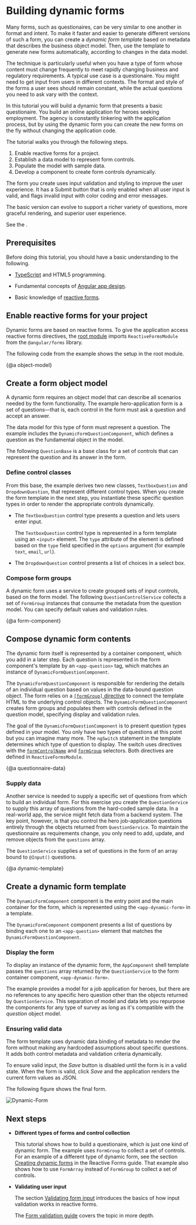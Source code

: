 # Building dynamic forms

Many forms, such as questionaires, can be very similar to one another in format and intent.
To make it faster and easier to generate different versions of such a form,
you can create a *dynamic form template* based on metadata that describes the business object model.
Then, use the template to generate new forms automatically, according to changes in the data model.

The technique is particularly useful when you have a type of form whose content must
change frequently to meet rapidly changing business and regulatory requirements.
A typical use case is a questionaire. You might need to get input from users in different contexts.
The format and style of the forms a user sees should remain constant, while the actual questions you need to ask vary with the context.

In this tutorial you will build a dynamic form that presents a basic questionaire.
You build an online application for heroes seeking employment.
The agency is constantly tinkering with the application process, but by using the dynamic form
you can create the new forms on the fly without changing the application code.

The tutorial walks you through the following steps.

1. Enable reactive forms for a project.
2. Establish a data model to represent form controls.
3. Populate the model with sample data.
4. Develop a component to create form controls dynamically.

The form you create uses input validation and styling to improve the user experience.
It has a Submit button that is only enabled when all user input is valid, and flags invalid input with color coding and error messages.

The basic version can evolve to support a richer variety of questions, more graceful rendering, and superior user experience.

<div class="alert is-helpful">

See the <live-example name="dynamic-form"></live-example>.

</div>

## Prerequisites

Before doing this tutorial, you should have a basic understanding to the following.

* [TypeScript](https://www.typescriptlang.org/ "The TypeScript language") and HTML5 programming.

* Fundamental concepts of [Angular app design](guide/architecture "Introduction to Angular app-design concepts").

* Basic knowledge of [reactive forms](guide/reactive-forms "Reactive forms guide").

## Enable reactive forms for your project

Dynamic forms are based on reactive forms. To give the application access reactive forms directives, the [root module](guide/bootstrapping "Learn about bootstrapping an app from the root module.") imports `ReactiveFormsModule` from the `@angular/forms` library.

The following code from the example shows the setup in the root module.

<code-tabs>

  <code-pane header="app.module.ts" path="dynamic-form/src/app/app.module.ts">

  </code-pane>

  <code-pane header="main.ts" path="dynamic-form/src/main.ts">

  </code-pane>

</code-tabs>

{@a object-model}

## Create a form object model

A dynamic form requires an object model that can describe all scenarios needed by the form functionality.
The example hero-application form is a set of questions&mdash;that is, each control in the form must ask a question and accept an answer.

The data model for this type of form must represent a question.
The example includes the `DynamicFormQuestionComponent`, which defines a  question as the fundamental object in the model.

The following `QuestionBase` is a base class for a set of controls that can represent the question and its answer in the form.

<code-example path="dynamic-form/src/app/question-base.ts" header="src/app/question-base.ts">

</code-example>

### Define control classes

From this base, the example derives two new classes, `TextboxQuestion` and `DropdownQuestion`,
that represent different control types.
When you create the form template in the next step, you instantiate these specific question types in order to render the appropriate controls dynamically.

* The `TextboxQuestion` control type presents a question and lets users enter input.

   <code-example path="dynamic-form/src/app/question-textbox.ts" header="src/app/question-textbox.ts"></code-example>

   The `TextboxQuestion` control type is represented in a form template using an `<input>` element.
   The `type` attribute of the element is defined based on the `type` field specified in the `options` argument (for example `text`, `email`, `url`).

* The `DropdownQuestion` control presents a list of choices in a select box.

   <code-example path="dynamic-form/src/app/question-dropdown.ts" header="src/app/question-dropdown.ts"></code-example>

### Compose form groups

A dynamic form uses a service to create grouped sets of input controls, based on the form model.
The following `QuestionControlService` collects a set of `FormGroup` instances that consume the metadata from the question model. You can specify default values and validation rules.

<code-example path="dynamic-form/src/app/question-control.service.ts" header="src/app/question-control.service.ts"></code-example>

{@a form-component}

## Compose dynamic form contents

The dynamic form itself is represented by a container component, which you add in a later step.
Each question is represented in the form component's template by an `<app-question>` tag, which matches an instance of `DynamicFormQuestionComponent`.

The `DynamicFormQuestionComponent` is responsible for rendering the details of an individual question based on values in the data-bound question object.
The form relies on a [`[formGroup]` directive](api/forms/FormGroupDirective "API reference") to connect the template HTML to the underlying control objects.
The `DynamicFormQuestionComponent` creates form groups and populates them with controls defined in the question model, specifying display and validation rules.

<code-tabs>

  <code-pane header="dynamic-form-question.component.html" path="dynamic-form/src/app/dynamic-form-question.component.html">

  </code-pane>

  <code-pane header="dynamic-form-question.component.ts" path="dynamic-form/src/app/dynamic-form-question.component.ts">

  </code-pane>

</code-tabs>

The goal of the `DynamicFormQuestionComponent` is to present question types defined in your model.
You only have two types of questions at this point but you can imagine many more.
The `ngSwitch` statement in the template determines which type of question to display.
The switch uses directives with the [`formControlName`](api/forms/FormControlName "FormControlName directive API reference") and [`formGroup`](api/forms/FormGroupDirective "FormGroupDirective API reference") selectors. Both directives are defined in `ReactiveFormsModule`.

{@a questionnaire-data}

### Supply data

Another service is needed to supply a specific set of questions from which to build an individual form.
For this exercise you create the `QuestionService` to supply this array of questions from the hard-coded sample data.
In a real-world app, the service might fetch data from a backend system.
The key point, however, is that you control the hero job-application questions entirely through the objects returned from `QuestionService`.
To maintain the questionnaire as requirements change, you only need to add, update, and remove objects from the `questions` array.


The `QuestionService` supplies a set of questions in the form of an array bound to `@Input()` questions.

<code-example path="dynamic-form/src/app/question.service.ts" header="src/app/question.service.ts">

</code-example>


{@a dynamic-template}

## Create a dynamic form template

The `DynamicFormComponent` component is the entry point and the main container for the form, which is represented using the `<app-dynamic-form>` in a template.

The `DynamicFormComponent` component presents a list of questions by binding each one to an `<app-question>` element that matches the `DynamicFormQuestionComponent`.

<code-tabs>

  <code-pane header="dynamic-form.component.html" path="dynamic-form/src/app/dynamic-form.component.html">

  </code-pane>

  <code-pane header="dynamic-form.component.ts" path="dynamic-form/src/app/dynamic-form.component.ts">

  </code-pane>

</code-tabs>

### Display the form

To display an instance of the dynamic form, the `AppComponent` shell template passes the `questions` array returned by the `QuestionService` to the form container component, `<app-dynamic-form>`.

<code-example path="dynamic-form/src/app/app.component.ts" header="app.component.ts">

</code-example>

The example provides a model for a job application for heroes, but there are
no references to any specific hero question other than the objects returned by `QuestionService`.
This separation of model and data lets you repurpose the components for any type of survey
as long as it's compatible with the *question* object model.

### Ensuring valid data

The form template uses dynamic data binding of metadata to render the form
without making any hardcoded assumptions about specific questions.
It adds both control metadata and validation criteria dynamically.

To ensure valid input, the *Save* button is disabled until the form is in a valid state.
When the form is valid, click *Save* and the application renders the current form values as JSON.

The following figure shows the final form.

<div class="lightbox">
  <img src="generated/images/guide/dynamic-form/dynamic-form.png" alt="Dynamic-Form">
</div>

## Next steps

* **Different types of forms and control collection**

   This tutorial shows how to build a questionaire, which is just one kind of dynamic form.
   The example uses `FormGroup` to collect a set of controls.
   For an example of a different type of dynamic form, see the section [Creating dynamic forms](guide/reactive-forms#creating-dynamic-forms "Create dynamic forms with arrays") in the Reactive Forms guide.
   That example also shows how to use `FormArray` instead of `FormGroup` to collect a set of controls.

* **Validating user input**

   The section [Validating form input](guide/reactive-forms#validating-form-input "Basic input validation") introduces the basics of how input validation works in reactive forms.

   The [Form validation guide](guide/form-validation "Form validation guide") covers the topic in more depth.
